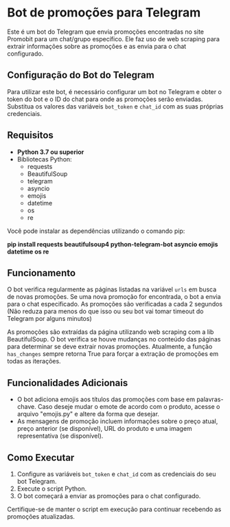 # Bot de promoções para Telegram

Este é um bot do Telegram que envia promoções encontradas no site Promobit para um chat/grupo específico. Ele faz uso de web scraping para extrair informações sobre as promoções e as envia para o chat configurado.

## Configuração do Bot do Telegram

Para utilizar este bot, é necessário configurar um bot no Telegram e obter o token do bot e o ID do chat para onde as promoções serão enviadas. Substitua os valores das variáveis `bot_token` e `chat_id` com as suas próprias credenciais.

## Requisitos

- **Python 3.7 ou superior**
- Bibliotecas Python:
  - requests
  - BeautifulSoup
  - telegram
  - asyncio
  - emojis
  - datetime
  - os
  - re

Você pode instalar as dependências utilizando o comando pip:

**pip install requests beautifulsoup4 python-telegram-bot asyncio emojis datetime os re**

## Funcionamento

O bot verifica regularmente as páginas listadas na variável `urls` em busca de novas promoções. Se uma nova promoção for encontrada, o bot a envia para o chat especificado. As promoções são verificadas a cada 2 segundos (Não reduza para menos do que isso ou seu bot vai tomar timeout do Telegram por alguns minutos)

As promoções são extraídas da página utilizando web scraping com a lib BeautifulSoup. O bot verifica se houve mudanças no conteúdo das páginas para determinar se deve extrair novas promoções. Atualmente, a função `has_changes` sempre retorna True para forçar a extração de promoções em todas as iterações.

## Funcionalidades Adicionais

- O bot adiciona emojis aos títulos das promoções com base em palavras-chave. Caso deseje mudar o emote de acordo com o produto, acesse o arquivo "emojis.py" e altere da forma que desejar.
- As mensagens de promoção incluem informações sobre o preço atual, preço anterior (se disponível), URL do produto e uma imagem representativa (se disponível).

## Como Executar

1. Configure as variáveis `bot_token` e `chat_id` com as credenciais do seu bot Telegram.
2. Execute o script Python.
3. O bot começará a enviar as promoções para o chat configurado.

Certifique-se de manter o script em execução para continuar recebendo as promoções atualizadas.